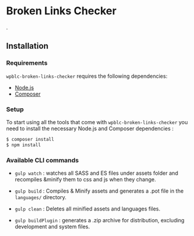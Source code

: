 # Broken Links Checker

.


Installation
---------------

### Requirements

`wpblc-broken-links-checker` requires the following dependencies:

- [Node.js](https://nodejs.org/)
- [Composer](https://getcomposer.org/)

### Setup

To start using all the tools that come with `wpblc-broken-links-checker`  you need to install the necessary Node.js and Composer dependencies :

```sh
$ composer install
$ npm install
```

### Available CLI commands
- `gulp watch` : watches all SASS and ES files under assets folder and recompiles &minify them to css and js when they change.

- `gulp build` : Compiles & Minify assets and generates a .pot file in the `languages/` directory.

- `gulp clean` : Deletes all minified assets and languages files.

- `gulp buildPlugin` : generates a .zip archive for distribution, excluding development and system files.
